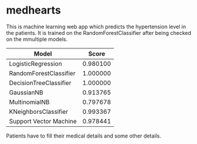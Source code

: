 # medhearts
This is machine learning web app which predicts the hypertension level in the patients.
It is trained on the RandomForestClassifier after being checked on the mmultiple models.

| Model  | Score |
| ------------- | ------------- 
| LogisticRegression | 0.980100 |
| RandomForestClassifier | 1.000000 |
| DecisionTreeClassifier | 1.000000 |
| GaussianNB | 0.913765 |
| MultinomialNB | 0.797678 |
| KNeighborsClassifier | 0.993367 |
| Support Vector Machine | 0.978441 |

Patients have to fill their medical details and some other details.
